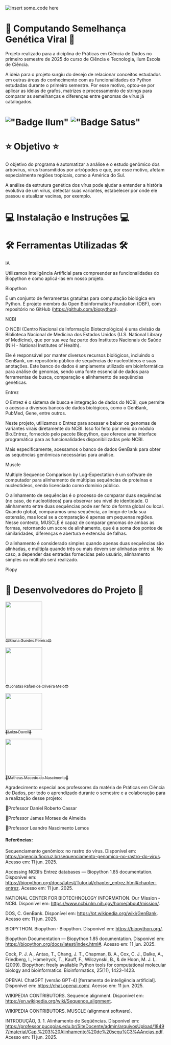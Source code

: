 ![insert some_code here](https://github.com/user-attachments/assets/33404899-7018-44c5-949e-37921559ec2f)

# 🧬 Computando Semelhança Genética Viral 🧬

Projeto realizado para a diciplina de Práticas em Ciência de Dados no primeiro semestre de 2025 do curso de Ciência e Tecnologia, Ilum Escola de Ciência.

A ideia para o projeto surgiu do desejo de relacionar conceitos estudados em outras áreas do conhecimento com as funcionalidades do Python estudadas durante o primeiro semestre. Por esse motivo, optou-se por aplicar as ideias de grafos, matrizes e processamento de strings para comparar as semelhanças e diferenças entre genomas de vírus já catalogados. 

# !["Badge Ilum"](https://img.shields.io/badge/Ilum%20-%20purple) !["Badge Satus"](https://img.shields.io/badge/Status%20-%20Em_Desenvolvimento%20-%20orange)

# ⭐ Objetivo ⭐

O objetivo do programa é automatizar a análise e o estudo genômico dos arbovírus, vírus transmitidos por artrópodes e que, por esse motivo, afetam especialmente regiões tropicais, como a América do Sul.

A análise da estrutura genética dos vírus pode ajudar a entender a história evolutiva de um vírus, detectar suas variantes, estabelecer por onde ele passou e atualizar vacinas, por exemplo.

# 💻 Instalação e Instruções 💻

# 🛠️ Ferramentas Utilizadas 🛠️

IA

Utilizamos Inteligência Artificial para compreender as funcionalidades do Biopython e como aplicá-las em nosso projeto.


Biopython

É um conjunto de ferramentas gratuitas para computação biológica em Python. É projeto membro da Open Bioinformatics Foundation (OBF), com repositório no GitHub (https://github.com/biopython).


NCBI

O NCBI (Centro Nacional de Informação Biotecnológica) é uma divisão da Biblioteca Nacional de Medicina dos Estados Unidos (U.S. National Library of Medicine), que por sua vez faz parte dos Institutos Nacionais de Saúde (NIH - National Institutes of Health).

Ele é responsável por manter diversos recursos biológicos, incluindo o GenBank, um repositório público de sequências de nucleotídeos e suas anotações. Este banco de dados é amplamente utilizado em bioinformática para análise de genomas, sendo uma fonte essencial de dados para ferramentas de busca, comparação e alinhamento de sequências genéticas.


Entrez

O Entrez é o sistema de busca e integração de dados do NCBI, que permite o acesso a diversos bancos de dados biológicos, como o GenBank, PubMed, Gene, entre outros.

Neste projeto, utilizamos o Entrez para acessar e baixar os genomas de variantes virais diretamente do NCBI. Isso foi feito por meio do módulo Bio.Entrez, fornecido pelo pacote Biopython, que oferece uma interface programática para as funcionalidades disponibilizadas pelo NCBI.

Mais especificamente, acessamos o banco de dados GenBank para obter as sequências genômicas necessárias para análise.


Muscle

Multiple Sequence Comparison by Log-Expectation é um software de computador para alinhamento de múltiplas sequências de proteínas e nucleotídeos, sendo licenciado como domínio público.

O alinhamento de sequências é o processo de comparar duas sequências (no caso, de nucleotídeos) para observar seu nível de identidade. O alinhamento
entre duas sequências pode ser feito de forma global ou local. Quando global, comparamos uma sequência, ao longo de toda sua extensão, mas local se a comparação é apenas em pequenas regiões. Nesse contexto, MUSCLE é capaz de comparar genomas de ambas as formas, retornando um score de alinhamento, que é a soma dos pontos de similaridades, diferenças e abertura e extensão de falhas.

O alinhamento é considerado simples quando apenas duas sequências são alinhadas, e múltipla quando três ou mais devem ser alinhadas entre si. No caso, a depender das entradas fornecidas pelo usuário, alinhamento simples ou múltiplo será realizado.


Plopy






# 👥 Desenvolvedores do Projeto 👥

[<img loading="lazy" src="https://avatars.githubusercontent.com/u/106536784?v=4" width=115><br><sub>😄Bruna Guedes Pereira😄</sub>](https://github.com/Bruna-guedes09)

[<img loading="lazy" src="https://avatars.githubusercontent.com/u/173375194?v=4" width=115><br><sub>😎Jonatas Rafael de Oliveira Melo😎</sub>](https://github.com/jonatas727)

[<img loading="lazy" src="https://avatars.githubusercontent.com/u/195492158?v=4" width=115><br><sub>🍂Luiza Davoli🍂</sub>](https://github.com/Luiza160)

[<img loading="lazy" src="https://avatars.githubusercontent.com/u/88594280?v=4" width=115><br><sub>🐳Matheus Macedo do Nascimento🐳</sub>](https://github.com/matheusMNa)

Agradecimento especial aos professores da matéria de Práticas em Ciência de Dados, por todo o aprendizado durante o semestre e a colaboração para a realização desse projeto:

📍Professor Daniel Roberto Cassar

📍Professor James Moraes de Almeida

📍Professor Leandro Nascimento Lemos


#### Referências:
Sequenciamento genômico: no rastro do vírus. Disponível em: <https://agencia.fiocruz.br/sequenciamento-genomico-no-rastro-do-virus>. Acesso em: 11 jun. 2025.

Accessing NCBI’s Entrez databases — Biopython 1.85 documentation. Disponível em: <https://biopython.org/docs/latest/Tutorial/chapter_entrez.html#chapter-entrez>. Acesso em: 11 jun. 2025.

NATIONAL CENTER FOR BIOTECHNOLOGY INFORMATION. Our Mission - NCBI. Disponível em: <https://www.ncbi.nlm.nih.gov/home/about/mission/>.

‌DOS, C. GenBank. Disponível em: <https://pt.wikipedia.org/wiki/GenBank>. Acesso em: 11 jun. 2025.

‌BIOPYTHON. Biopython · Biopython. Disponível em: <https://biopython.org/>.

Biopython Documentation — Biopython 1.85 documentation. Disponível em: <https://biopython.org/docs/latest/index.html#>. Acesso em: 11 jun. 2025.

‌Cock, P. J. A., Antao, T., Chang, J. T., Chapman, B. A., Cox, C. J., Dalke, A., Friedberg, I., Hamelryck, T., Kauff, F., Wilczynski, B., & de Hoon, M. J. L. (2009). Biopython: freely available Python tools for computational molecular biology and bioinformatics. Bioinformatics, 25(11), 1422–1423.

‌OPENAI. ChatGPT (versão GPT-4) [ferramenta de inteligência artificial]. Disponível em: https://chat.openai.com/. Acesso em: 11 jun. 2025.

WIKIPEDIA CONTRIBUTORS. Sequence alignment. Disponível em: <https://en.wikipedia.org/wiki/Sequence_alignment>.

WIKIPEDIA CONTRIBUTORS. MUSCLE (alignment software).

INTRODUÇÃO, 3. 1. Alinhamento de Seqüências. Disponível em: <https://professor.pucgoias.edu.br/SiteDocente/admin/arquivosUpload/18497/material/Cap.%203%20Alinhamento%20de%20sequ%C3%AAncias.pdf>. Acesso em: 11 jun. 2025.

